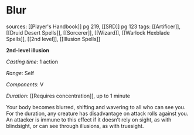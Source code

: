 # Blur
sources: [[Player's Handbook]] pg 219, [[SRD]] pg 123
tags: [[Artificer]], [[Druid Desert Spells]], [[Sorcerer]], [[Wizard]], [[Warlock Hexblade Spells]], [[2nd level]], [[Illusion Spells]]

**2nd-level illusion**

*Casting time*: 1 action

*Range*: Self

*Components*: V

*Duration*: [[Requires concentration]], up to 1 minute

Your body becomes blurred, shifting and wavering to all who can see you. For the duration, any creature has disadvantage on attack rolls against you. An attacker is immune to this effect if it doesn’t rely on sight, as with blindsight, or can see through illusions, as with truesight.
